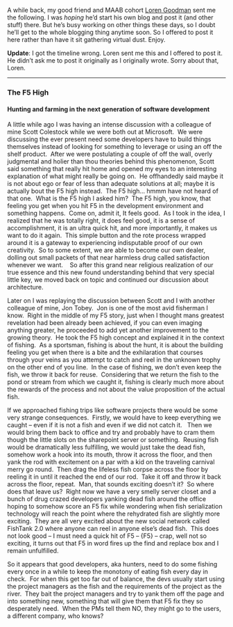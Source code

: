 A while back, my good friend and MAAB cohort [Loren
Goodman](http://www.inrule.com/company/team-lg.aspx) sent me the
following. I was *hoping* he’d start his own blog and post it (and other
stuff) there. But he’s busy working on other things these days, so I
doubt he’ll get to the whole blogging thing anytime soon. So I offered
to post it here rather than have it sit gathering virtual dust. Enjoy.

**Update**: I got the timeline wrong. Loren sent me this and I offered to
post it. He didn’t ask me to post it originally as I originally wrote.
Sorry about that, Loren.

------------------------------------------------------------------------

### The F5 High

#### Hunting and farming in the next generation of software development

A little while ago I was having an intense discussion with a colleague
of mine Scott Colestock while we were both out at Microsoft.  We were
discussing the ever present need some developers have to build things
themselves instead of looking for something to leverage or using an off
the shelf product.  After we were postulating a couple of off the wall,
overly judgmental and holier than thou theories behind this phenomenon,
Scott said something that really hit home and opened my eyes to an
interesting explanation of what might really be going on.  He
offhandedly said maybe it is not about ego or fear of less than adequate
solutions at all; maybe it is actually bout the F5 high instead.  The F5
high… hmmm have not heard of that one.  What is the F5 high I asked
him?  The F5 high, you know, that feeling you get when you hit F5 in the
development environment and something happens.  Come on, admit it, It
feels good.  As I took in the idea, I realized that he was totally
right, it does feel good, it is a sense of accomplishment, it is an
ultra quick hit, and more importantly, it makes us want to do it again. 
This simple button and the rote process wrapped around it is a gateway
to experiencing indisputable proof of our own creativity.  So to some
extent, we are able to become our own dealer, dolling out small packets
of that near harmless drug called satisfaction whenever we want.    So
after this grand near religious realization of our true essence and this
new found understanding behind that very special little key, we moved
back on topic and continued our discussion about architecture.

Later on I was replaying the discussion between Scott and I with another
colleague of mine, Jon Tobey.  Jon is one of the most avid fisherman I
know.  Right in the middle of my F5 story, just when I thought mans
greatest revelation had been already been achieved, if you can even
imaging anything greater, he proceeded to add yet another improvement to
the growing theory.  He took the F5 high concept and explained it in the
context of fishing.  As a sportsman, fishing is about the hunt, it is
about the building feeling you get when there is a bite and the
exhilaration that courses through your veins as you attempt to catch and
reel in the unknown trophy on the other end of you line.  In the case of
fishing, we don’t even keep the fish, we throw it back for reuse. 
Considering that we return the fish to the pond or stream from which we
caught it, fishing is clearly much more about the rewards of the process
and not about the value proposition of the actual fish.

If we approached fishing trips like software projects there would be
some very strange consequences.  Firstly, we would have to keep
everything we caught – even if it is not a fish and even if we did not
catch it.   Then we would bring them back to office and try and probably
have to cram them though the little slots on the sharepoint server or
something.  Reusing fish would be dramatically less fulfilling, we would
just take the dead fish, somehow work a hook into its mouth, throw it
across the floor, and then yank the rod with excitement on a par with a
kid on the traveling carnival merry go round.  Then drag the lifeless
fish corpse across the floor by reeling it in until it reached the end
of our rod.  Take it off and throw it back across the floor, repeat. 
Man, that sounds exciting doesn’t it?  So where does that leave us? 
Right now we have a very smelly server closet and a bunch of drug crazed
developers yanking dead fish around the office hoping to somehow score
an F5 fix while wondering when fish serialization technology will reach
the point where the rehydrated fish are slightly more exciting.  They
are all very excited about the new social network called FishTank 2.0
where anyone can reel in anyone else’s dead fish.  This does not look
good – I must need a quick hit of F5 – {F5} – crap, well not so
exciting, it turns out that F5 in word fires up the find and replace box
and I remain unfulfilled.

So it appears that good developers, aka hunters, need to do some fishing
every once in a while to keep the monotony of eating fish every day in
check.  For when this get too far out of balance, the devs usually start
using the project managers as the fish and the requirements of the
project as the river.  They bait the project managers and try to yank
them off the page and into something new, something that will give them
that F5 fix they so desperately need.  When the PMs tell them NO, they
might go to the users, a different company, who knows?
